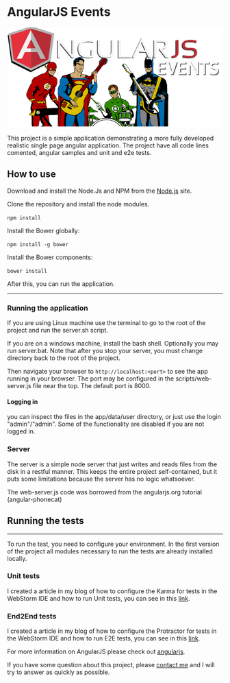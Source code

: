 # AngularJS Events

![Angular Events](angularevents.png)

This project is a simple application demonstrating a more fully developed realistic single page
angular application. The project have all code lines comented, angular samples and unit and e2e tests.

## How to use


Download and install the Node.Js  and NPM from the [Node.js](https://nodejs.org/en/download/) site.

Clone the repository and install the node modules.

`npm install`

Install the Bower globally:

`npm install -g bower`

Install the Bower components:

`bower install`

After this, you can run the application.

***

### Running the application

If you are using Linux machine use the terminal to go to the root of the project and run the server.sh script.

If you are on a windows machine, install the bash shell.  Optionally you may run server.bat.  Note that
after you stop your server, you must change directory back to the root of the project.

Then navigate your browser to `http://localhost:<port>` to see the app running in
your browser.  The port may be configured in the scripts/web-server.js file near the top. The default port is 8000.

#### Logging in
you can inspect the files in the app/data/user directory, or just use the login "admin"/"admin".  Some of the functionality
are disabled if you are not logged in.

### Server

The server is a simple node server that just writes and reads files from the disk in a restful manner.  This keeps the entire project
self-contained, but it puts some limitations because the server has no logic whatsoever.

The web-server.js code was borrowed from the angularjs.org tutorial (angular-phonecat)

## Running the tests

***

To run the test, you need to configure your environment. In the first version of the project all modules necessary to run the tests are already installed locally.

### Unit tests

I created a article in my blog of how to configure the Karma for tests in the WebStorm IDE and how to run Unit tests, you can see in this [link](http://coderade.in/configure-karma-webstorm).

### End2End tests
I created a article in my blog of how to configure the Protractor for tests in the WebStorm IDE and how to run E2E tests, you can see in this [link](http://coderade.in/setting-protractor-webstorm).

For more information on AngularJS please check out [angularjs](http://angularjs.org).

If you have some question about this project, please [contact me](http://coderade.in/contact) and I will try to answer as quickly as possible.
